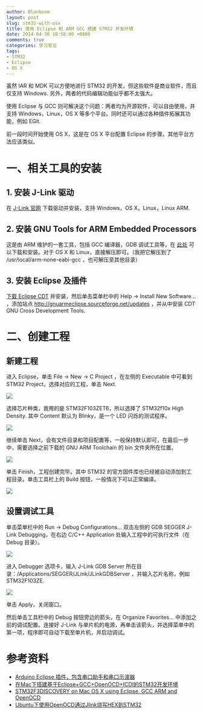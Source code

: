 ```yaml
---
author: Blanboom
layout: post
slug: stm32-with-osx
title: 使用 Eclipse 和 ARM GCC 搭建 STM32 开发环境
date: 2014-04-30 18:58:00 +0800
comments: true
categories: 学习笔记
tags:
- STM32
- Eclipse
- OS X
---
```


虽然 IAR 和 MDK 可以方便地进行 STM32 的开发，但这些软件是商业软件，而且仅支持 Windows. 另外，两者的代码编辑功能似乎都不太强大。

使用 Eclipse 与 GCC 则可解决这个问题：两者均为开源软件，可以自由使用，并支持 Windows，Linux，OS X 等多个平台。同时还可以通过各种插件拓展其功能，例如 EGit.

前一段时间开始使用 OS X，这是在 OS X 平台配置 Eclipse 的步骤。其他平台方法应该类似。

<!-- more -->

# 一、相关工具的安装

## 1. 安装 J-Link 驱动

在 [J-Link 官网](http://www.segger.com/jlink-software.html) 下载驱动并安装，支持 Windows，OS X，Linux，Linux ARM.

## 2. 安装 GNU Tools for ARM Embedded Processors

这是由 ARM 维护的一套工具，包括 GCC 编译器，GDB 调试工具等，在 [此处](https://launchpad.net/gcc-arm-embedded/+download) 可以下载和安装。对于 OS X 和 Linux，直接解压即可。（我把它解压到了 /usr/local/arm-none-eabi-gcc ，也可解压至其他目录）

## 3. 安装 Eclipse 及插件

[下载 Eclipse CDT](http://www.eclipse.org/downloads/) 并安装，然后单击菜单栏中的 Help -> Install New Software... ，添加站点 http://gnuarmeclipse.sourceforge.net/updates ，并从中安装 CDT GNU Cross Development Tools.

# 二、创建工程

## 新建工程

进入 Eclipse，单击 File -> New -> C Project ，在左侧的 Executable 中可看到 STM32 Project，选择对应的工程，单击 Next.

![](images/2014/04/eclipse-new-project-1.png)

选择芯片种类，我用的是 STM32F103ZET6，所以选择了 STM32f10x High Density. 其中 Content 默认为 Blinky，是一个 LED 闪烁的测试程序。

![](images/2014/04/eclipse-new-project-2.png)

继续单击 Next，会有文件目录和项目配置等，一般保持默认即可，在最后一步中，需要选择之前下载的 GNU ARM Toolchain 的 bin 文件夹所在位置。

![](images/2014/04/eclipse-new-project-3.png)

单击 Finish，工程创建完毕。其中 STM32 的官方固件库也已经被自动添加到工程目录。单击工具栏上的 Build 按钮，一般情况下可以正常编译。

![](images/2014/04/eclipse-window.png)

## 设置调试工具

单击菜单栏中的 Run -> Debug Configurations... 双击左侧的 GDB SEGGER J-Link Debugging，在右边 C/C++ Application 处输入工程中的可执行文件（在 Debug 目录）。

![](images/2014/04/eclipse-debug-setting-1.png)

进入 Debugger 选项卡，输入 J-Link GDB Server 所在目录：/Applications/SEGGER/JLink/JLinkGDBServer ，并输入芯片名称，例如 STM32F103ZE.

![](images/2014/04/eclipse-debug.png)

单击 Apply，关闭窗口。

然后单击工具栏中的 Debug 按钮旁边的箭头，在 Organize Favorites... 中添加之前的调试配置。连接好 J-Link 与单片机的电源，再单击该箭头，并选择菜单中的第一项，程序即可自动下载至单片机，并启动调试。

# 参考资料

* [Arduino Eclipse 插件，包含串口助手和串口示波器](http://www.baeyens.it/eclipse/)
* [在Mac下搭建基于Eclipse+GCC+OpenOCD+ICDI的STM32开发环境](http://kqwd.blog.163.com/blog/static/41223448201211118445588/)
* [STM32F3DISCOVERY on Mac OS X using Eclipse, GCC ARM and OpenOCD](http://www.davidrojas.co.uk/stm32f3discovery-on-mac-os-x-using-eclipse-gcc-arm-and-openocd/)
* [Ubuntu下使用OpenOCD通过Jlink烧写HEX到STM32](http://blog.csdn.net/smarxx/article/details/8486052)